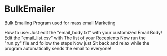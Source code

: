 # BulkEmailer
Bulk Emailing Program used for mass email Marketing

How to use:
Just edit the "email_body.txt" with your customized Email Body!
Edit the "email_list.csv" with The list of your Recepients
Now run the "run.py" file and follow the steps
Now just Sit back and relax while the program automatically sends the email to everyone!

